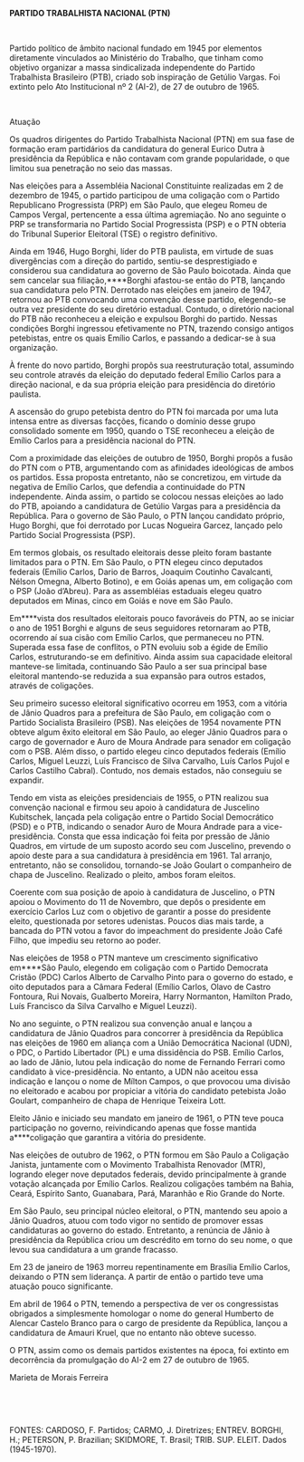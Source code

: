 **PARTIDO TRABALHISTA NACIONAL (PTN)**

 

Partido político de âmbito nacional fundado em 1945 por elementos
diretamente vinculados ao Ministério do Trabalho, que tinham como
objetivo organizar a massa sindicalizada independente do Partido
Trabalhista Brasileiro (PTB), criado sob inspiração de Getúlio Vargas.
Foi extinto pelo Ato Institucional nº 2 (AI-2), de 27 de outubro de
1965.

 

Atuação

Os quadros dirigentes do Partido Trabalhista Nacional (PTN) em sua fase
de formação eram partidários da candidatura do general Eurico Dutra à
presidência da República e não contavam com grande popularidade, o que
limitou sua penetração no seio das massas.

Nas eleições para a Assembléia Nacional Constituinte realizadas em 2 de
dezembro de 1945, o partido participou de uma coligação com o Partido
Republicano Progressista (PRP) em São Paulo, que elegeu Romeu de Campos
Vergal, pertencente a essa última agremiação. No ano seguinte o PRP se
transformaria no Partido Social Progressista (PSP) e o PTN obteria do
Tribunal Superior Eleitoral (TSE) o registro definitivo.

Ainda em 1946, Hugo Borghi, líder do PTB paulista, em virtude de suas
divergências com a direção do partido, sentiu-se desprestigiado e
considerou sua candidatura ao governo de São Paulo boicotada. Ainda que
sem cancelar sua filiação,****Borghi afastou-se então do PTB, lançando
sua candidatura pelo PTN. Derrotado nas eleições em janeiro de 1947,
retornou ao PTB convocando uma convenção desse partido, elegendo-se
outra vez presidente do seu diretório estadual. Contudo, o diretório
nacional do PTB não reconheceu a eleição e expulsou Borghi do partido.
Nessas condições Borghi ingressou efetivamente no PTN, trazendo consigo
antigos petebistas, entre os quais Emílio Carlos, e passando a
dedicar-se à sua organização.

À frente do novo partido, Borghi propôs sua reestruturação total,
assumindo seu controle através da eleição do deputado federal Emílio
Carlos para a direção nacional, e da sua própria eleição para
presidência do diretório paulista.

A ascensão do grupo petebista dentro do PTN foi marcada por uma luta
intensa entre as diversas facções, ficando o domínio desse grupo
consolidado somente em 1950, quando o TSE reconheceu a eleição de Emílio
Carlos para a presidência nacional do PTN.

Com a proximidade das eleições de outubro de 1950, Borghi propôs a fusão
do PTN com o PTB, argumentando com as afinidades ideológicas de ambos os
partidos. Essa proposta entretanto, não se concretizou, em virtude da
negativa de Emílio Carlos, que defendia a continuidade do PTN
independente. Ainda assim, o partido se colocou nessas eleições ao lado
do PTB, apoiando a candidatura de Getúlio Vargas para a presidência da
República. Para o governo de São Paulo, o PTN lançou candidato próprio,
Hugo Borghi, que foi derrotado por Lucas Nogueira Garcez, lançado pelo
Partido Social Progressista (PSP).

Em termos globais, os resultado eleitorais desse pleito foram bastante
limitados para o PTN. Em São Paulo, o PTN elegeu cinco deputados
federais (Emílio Carlos, Dario de Barros, Joaquim Coutinho Cavalcanti,
Nélson Omegna, Alberto Botino), e em Goiás apenas um, em coligação com o
PSP (João d’Abreu). Para as assembléias estaduais elegeu quatro
deputados em Minas, cinco em Goiás e nove em São Paulo.

Em****vista dos resultados eleitorais pouco favoráveis do PTN, ao se
iniciar o ano de 1951 Borghi e alguns de seus seguidores retornaram ao
PTB, ocorrendo aí sua cisão com Emílio Carlos, que permaneceu no PTN.
Superada essa fase de conflitos, o PTN evoluiu sob a égide de Emílio
Carlos, estruturando-se em definitivo. Ainda assim sua capacidade
eleitoral manteve-se limitada, continuando São Paulo a ser sua principal
base eleitoral mantendo-se reduzida a sua expansão para outros estados,
através de coligações.

Seu primeiro sucesso eleitoral significativo ocorreu em 1953, com a
vitória de Jânio Quadros para a prefeitura de São Paulo, em coligação
com o Partido Socialista Brasileiro (PSB). Nas eleições de 1954
novamente PTN obteve algum êxito eleitoral em São Paulo, ao eleger Jânio
Quadros para o cargo de governador e Auro de Moura Andrade para senador
em coligação com o PSB. Além disso, o partido elegeu cinco deputados
federais (Emílio Carlos, Miguel Leuzzi, Luís Francisco de Silva
Carvalho, Luís Carlos Pujol e Carlos Castilho Cabral). Contudo, nos
demais estados, não conseguiu se expandir.

Tendo em vista as eleições presidenciais de 1955, o PTN realizou sua
convenção nacional e firmou seu apoio à candidatura de Juscelino
Kubitschek, lançada pela coligação entre o Partido Social Democrático
(PSD) e o PTB, indicando o senador Auro de Moura Andrade para a
vice-presidência. Consta que essa indicação foi feita por pressão de
Jânio Quadros, em virtude de um suposto acordo seu com Juscelino,
prevendo o apoio deste para a sua candidatura à presidência em 1961. Tal
arranjo, entretanto, não se consolidou, tornando-se João Goulart o
companheiro de chapa de Juscelino. Realizado o pleito, ambos foram
eleitos.

Coerente com sua posição de apoio à candidatura de Juscelino, o PTN
apoiou o Movimento do 11 de Novembro, que depôs o presidente em
exercício Carlos Luz com o objetivo de garantir a posse do presidente
eleito, questionada por setores udenistas. Poucos dias mais tarde, a
bancada do PTN votou a favor do impeachment do presidente João Café
Filho, que impediu seu retorno ao poder.

Nas eleições de 1958 o PTN manteve um crescimento significativo
em****São Paulo, elegendo em coligação com o Partido Democrata Cristão
(PDC) Carlos Alberto de Carvalho Pinto para o governo do estado, e oito
deputados para a Câmara Federal (Emílio Carlos, Olavo de Castro
Fontoura, Rui Novais, Gualberto Moreira, Harry Normanton, Hamilton
Prado, Luís Francisco da Silva Carvalho e Miguel Leuzzi).

No ano seguinte, o PTN realizou sua convenção anual e lançou a
candidatura de Jânio Quadros para concorrer à presidência da República
nas eleições de 1960 em aliança com a União Democrática Nacional (UDN),
o PDC, o Partido Libertador (PL) e uma dissidência do PSB. Emílio
Carlos, ao lado de Jânio, lutou pela indicação do nome de Fernando
Ferrari como candidato à vice-presidência. No entanto, a UDN não aceitou
essa indicação e lançou o nome de Mílton Campos, o que provocou uma
divisão no eleitorado e acabou por propiciar a vitória do candidato
petebista João Goulart, companheiro de chapa de Henrique Teixeira Lott.

Eleito Jânio e iniciado seu mandato em janeiro de 1961, o PTN teve pouca
participação no governo, reivindicando apenas que fosse mantida
a****coligação que garantira a vitória do presidente.

Nas eleições de outubro de 1962, o PTN formou em São Paulo a Coligação
Janista, juntamente com o Movimento Trabalhista Renovador (MTR),
logrando eleger nove deputados federais, devido principalmente à grande
votação alcançada por Emílio Carlos. Realizou coligações também na
Bahia, Ceará, Espírito Santo, Guanabara, Pará, Maranhão e Rio Grande do
Norte.

Em São Paulo, seu principal núcleo eleitoral, o PTN, mantendo seu apoio
a Jânio Quadros, atuou com todo vigor no sentido de promover essas
candidaturas ao governo do estado. Entretanto, a renúncia de Jânio à
presidência da República criou um descrédito em torno do seu nome, o que
levou sua candidatura a um grande fracasso.

Em 23 de janeiro de 1963 morreu repentinamente em Brasília Emílio
Carlos, deixando o PTN sem liderança. A partir de então o partido teve
uma atuação pouco significante.

Em abril de 1964 o PTN, temendo a perspectiva de ver os congressistas
obrigados a simplesmente homologar o nome do general Humberto de Alencar
Castelo Branco para o cargo de presidente da República, lançou a
candidatura de Amauri Kruel, que no entanto não obteve sucesso.

O PTN, assim como os demais partidos existentes na época, foi extinto em
decorrência da promulgação do AI-2 em 27 de outubro de 1965.

Marieta de Morais Ferreira

 

 

FONTES: CARDOSO, F. Partidos; CARMO, J. Diretrizes; ENTREV. BORGHI, H.;
PETERSON, P. Brazilian; SKIDMORE, T. Brasil; TRIB. SUP. ELEIT. Dados
(1945-1970).

 
